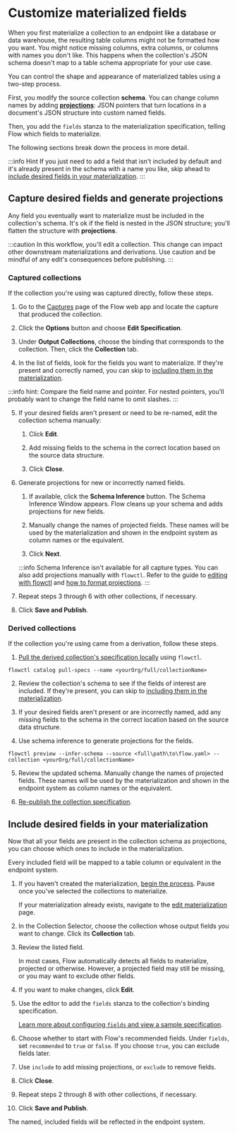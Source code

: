 # Customize materialized fields

When you first materialize a collection to an endpoint like a database or data warehouse,
the resulting table columns might not be formatted how you want.
You might notice missing columns, extra columns, or columns with names you don't like.
This happens when the collection's JSON schema doesn't map to a table schema appropriate for your use case.

You can control the shape and appearance of materialized tables using a two-step process.

First, you modify the source collection **schema**.
You can change column names by adding **[projections](../concepts/advanced/projections.md)**:
JSON pointers that turn locations in a document's JSON structure into custom named fields.

Then, you add the `fields` stanza to the materialization specification, telling Flow which fields to materialize.

The following sections break down the process in more detail.

:::info Hint
If you just need to add a field that isn't included by default and it's already present in the schema
with a name you like, skip ahead to [include desired fields in your materialization](#include-desired-fields-in-your-materialization).
:::

## Capture desired fields and generate projections

Any field you eventually want to materialize must be included in the collection's schema.
It's ok if the field is nested in the JSON structure; you'll flatten the structure with **projections**.

:::caution
In this workflow, you'll edit a collection. This change can impact other downstream materializations and derivations.
Use caution and be mindful of any edit's consequences before publishing.
:::

### Captured collections

If the collection you're using was captured directly, follow these steps.

1. Go to the [Captures](https://dashboard.estuary.dev/captures) page of the Flow web app
and locate the capture that produced the collection.

2. Click the **Options** button and choose **Edit Specification**.

3. Under **Output Collections**, choose the binding that corresponds to the collection.
Then, click the **Collection** tab.

4. In the list of fields, look for the fields you want to materialize.
If they're present and correctly named, you can skip to
[including them in the materialization](#include-desired-fields-in-your-materialization).

:::info hint:
Compare the field name and pointer.
For nested pointers, you'll probably want to change the field name to omit slashes.
:::

5. If your desired fields aren't present or need to be re-named, edit the collection schema manually:

   1. Click **Edit**.

   2. Add missing fields to the schema in the correct location based on the source data structure.

   3. Click **Close**.

6. Generate projections for new or incorrectly named fields.

   1. If available, click the **Schema Inference** button. The Schema Inference Window appears. Flow cleans up your schema and adds projections for new fields.

   2. Manually change the names of projected fields. These names will be used by the materialization and shown in the endpoint system as column names or the equivalent.

   3. Click **Next**.

   :::info
   Schema Inference isn't available for all capture types.
   You can also add projections manually with `flowctl`.
   Refer to the guide to [editing with flowctl](./flowctl/edit-specification-locally.md) and
   [how to format projections](../concepts/collections.md#projections).
   :::

7. Repeat steps 3 through 6 with other collections, if necessary.

8. Click **Save and Publish**.

### Derived collections

If the collection you're using came from a derivation, follow these steps.

1. [Pull the derived collection's specification locally](./flowctl/edit-specification-locally.md#pull-specifications-locally) using `flowctl`.

```
flowctl catalog pull-specs --name <yourOrg/full/collectionName>
```

2. Review the collection's schema to see if the fields of interest are included. If they're present, you can skip to
[including them in the materialization](#include-desired-fields-in-your-materialization).

3. If your desired fields aren't present or are incorrectly named, add any missing fields to the schema in the correct location based on the source data structure.

4. Use schema inference to generate projections for the fields.

```
flowctl preview --infer-schema --source <full\path\to\flow.yaml> --collection <yourOrg/full/collectionName>

```

5. Review the updated schema. Manually change the names of projected fields. These names will be used by the materialization and shown in the endpoint system as column names or the equivalent.

6. [Re-publish the collection specification](./flowctl/edit-specification-locally.md#edit-source-files-and-re-publish-specifications).

## Include desired fields in your materialization

Now that all your fields are present in the collection schema as projections,
you can choose which ones to include in the materialization.

Every included field will be mapped to a table column or equivalent in the endpoint system.

1. If you haven't created the materialization, [begin the process](./create-dataflow.md#create-a-materialization). Pause once you've selected the collections to materialize.

   If your materialization already exists, navigate to the [edit materialization](./edit-data-flows.md#edit-a-materialization) page.

2. In the Collection Selector, choose the collection whose output fields you want to change. Click its **Collection** tab.

3. Review the listed field.

   In most cases, Flow automatically detects all fields to materialize, projected or otherwise. However, a projected field may still be missing, or you may want to exclude other fields.

4. If you want to make changes, click **Edit**.

5. Use the editor to add the `fields` stanza to the collection's binding specification.

   [Learn more about configuring `fields` and view a sample specification](../concepts/materialization.md#projected-fields).

6. Choose whether to start with Flow's recommended fields. Under `fields`, set `recommended` to `true` or `false`. If you choose `true`, you can exclude fields later.

7. Use `include` to add missing projections, or `exclude` to remove fields.

8. Click **Close**.

9. Repeat steps 2 through 8 with other collections, if necessary.

10. Click **Save and Publish**.

The named, included fields will be reflected in the endpoint system.